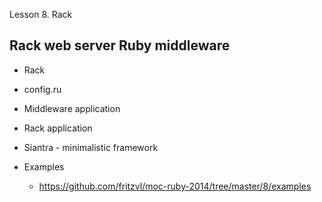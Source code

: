 Lesson 8. Rack

Rack web server Ruby middleware
---------------

* Rack
* config.ru
* Middleware application
* Rack application
* Siantra - minimalistic framework

* Examples
  * https://github.com/fritzvl/moc-ruby-2014/tree/master/8/examples
